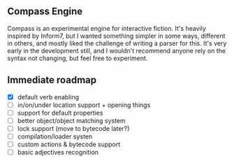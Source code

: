 ## Compass Engine

Compass is an experimental engine for interactive fiction. It's heavily inspired by Inform7, but I wanted something simpler in some ways, different in others, and mostly liked the challenge of writing a parser for this. It's very early in the development still, and I wouldn't recommend anyone rely on the syntax not changing, but feel free to experiment.

## Immediate roadmap

- [x] default verb enabling
- [ ] in/on/under location support + opening things
- [ ] support for default properties
- [ ] better object/object matching system
- [ ] lock support (move to bytecode later?)
- [ ] compilation/loader systen
- [ ] custom actions & bytecode support
- [ ] basic adjectives recognition